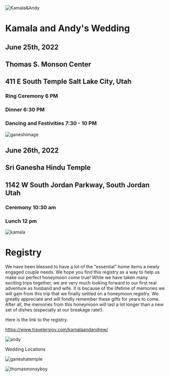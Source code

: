 
![Kamala&Andy](/images/IMG_0868edit.jpg) 

# Kamala and Andy's Wedding

## June 25th, 2022
## Thomas S. Monson Center
## 411 E South Temple Salt Lake City, Utah
### Ring Ceremony 6 PM
### Dinner 6:30 PM
### Dancing and Festivities 7:30 - 10 PM




![ganeshimage](/images/Ganeshimage.jpeg)




## June 26th, 2022
## Sri Ganesha Hindu Temple
## 1142 W South Jordan Parkway, South Jordan Utah
### Ceremony 10:30 am
### Lunch 12 pm


![kamala](/images/IMG_1442edit.jpg)



# Registry

We have been blessed to have a lot of the "essential" home items a newly engaged couple needs. We hope you find this registry as a way to help us make our perfect honeymoon come true! While we have taken many exciting trips together, we are very much looking forward to our first real adventure as husband and wife. It is because of the lifetime of memories we will gain from this trip that we finally settled on a honeymoon registry. We greatly appreciate and will fondly remember these gifts for years to come. After all, the memories from this honeymoon will last a lot longer than a new set of dishes (especially at our breakage rate!).


Here is the link to the registry.

https://www.travelersjoy.com/kamalaandandrew/


![andy](/images/IMG_0643edit.jpg)

Wedding Locations

![ganeshatemple](/images/ganeshatemple.png)

![thomasmonsyboy](/images/thomasmonson.png)






